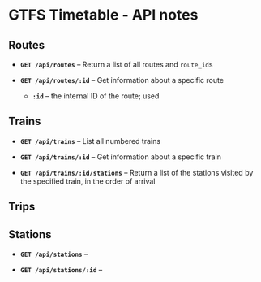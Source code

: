 # GTFS Timetable - API notes



## Routes

* **`GET /api/routes`** &ndash; Return a list of all routes and `route_id`s

* **`GET /api/routes/:id`** &ndash; Get information about a specific route
    * **`:id`** &ndash; the internal ID of the route; used 




## Trains

* **`GET /api/trains`** &ndash; List all numbered trains

* **`GET /api/trains/:id`** &ndash; Get information about a specific train

* **`GET /api/trains/:id/stations`** &ndash; Return a list of the stations visited by the specified train, in the order of arrival


## Trips





## Stations

* **`GET /api/stations`** &ndash; 

* **`GET /api/stations/:id`** &ndash; 



